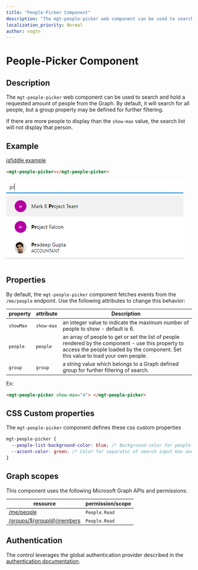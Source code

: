 ```yaml
---
title: "People-Picker Component"
description: "The mgt-people-picker web component can be used to search and hold a requested amount of people from the Graph."
localization_priority: Normal
author: vogtn
---
```


# People-Picker Component

## Description

The `mgt-people-picker` web component can be used to search and hold a requested amount of people from the Graph. By default, it will search for all people, but a group property may be defined for further filtering.

If there are more people to display than the `show-max` value, the search list will not display that person.

## Example

[jsfiddle example](https://jsfiddle.net/metulev/jdv38fg0/)

```html
<mgt-people-picker></mgt-people-picker>
```

![mgt-people-picker](./images/mgt-people-picker-image.png)

## Properties

By default, the `mgt-people-picker` component fetches events from the `/me/people` endpoint. Use the following attributes to change this behavior:

| property  | attribute  | Description                                                                                                                                                                             |
| --------- | ---------- | --------------------------------------------------------------------------------------------------------------------------------------------------------------------------------------- |
| `showMax` | `show-max` | an integer value to indicate the maximum number of people to show - default is 6.                                                                                                       |
| `people`  | `people`   | an array of people to get or set the list of people rendered by the component - use this property to access the people loaded by the component. Set this value to load your own people. |
| `group`   | `group`    | a string value which belongs to a Graph defined group for further filtering of search.                                                                                                  |

Ex:

```html
<mgt-people-picker show-max="4"> </mgt-people-picker>
```

## CSS Custom properties

The `mgt-people-picker` component defines these css custom properties

```css
mgt-people-picker {
  --people-list-background-color: blue; /* Background-color for people under search */
  --accent-color: green; /* Color for separator of search input box and people */
}
```

## Graph scopes

This component uses the following Microsoft Graph APIs and permissions:

| resource                                                                                                         | permission/scope |
| ---------------------------------------------------------------------------------------------------------------- | ---------------- |
| [/me/people](https://docs.microsoft.com/en-us/graph/api/user-list-people?view=graph-rest-1.0)                    | `People.Read`    |
| [/groups/\${groupId}/members](https://docs.microsoft.com/en-us/graph/api/group-list-members?view=graph-rest-1.0) | `People.Read`    |

## Authentication

The control leverages the global authentication provider described in the [authentication documentation](./../providers.md).
